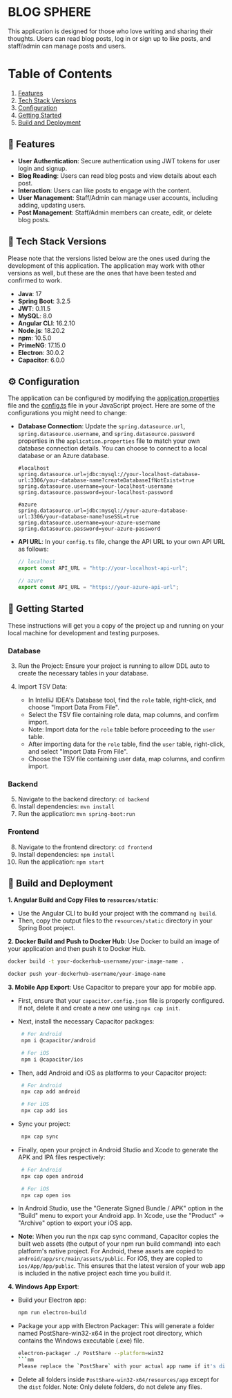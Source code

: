 # BLOG SPHERE

This application is designed for those who love writing and sharing their thoughts. Users can read blog posts, log in or sign up to like posts, and staff/admin can manage posts and users.

# Table of Contents

1. [Features](#features)
2. [Tech Stack Versions](#tech-stack-versions)
3. [Configuration](#configuration)
4. [Getting Started](#getting-started)
5. [Build and Deployment](#build-and-deployment)

## 🌟 Features

- **User Authentication**: Secure authentication using JWT tokens for user login and signup.
- **Blog Reading**: Users can read blog posts and view details about each post.
- **Interaction**: Users can like posts to engage with the content.
- **User Management**: Staff/Admin can manage user accounts, including adding, updating users.
- **Post Management**: Staff/Admin members can create, edit, or delete blog posts.

## 📌 Tech Stack Versions

Please note that the versions listed below are the ones used during the development of this application. The application may work with other versions as well, but these are the ones that have been tested and confirmed to work.

- **Java**: 17
- **Spring Boot**: 3.2.5
- **JWT**: 0.11.5
- **MySQL**: 8.0
- **Angular CLI**: 16.2.10
- **Node.js**: 18.20.2
- **npm**: 10.5.0
- **PrimeNG**: 17.15.0
- **Electron**: 30.0.2
- **Capacitor**: 6.0.0

## ⚙️ Configuration

The application can be configured by modifying the [application.properties](https://github.com/56duong/angular-springboot-blog-webapp/blob/master/backend/src/main/resources/application.properties) file and the [config.ts](https://github.com/56duong/angular-springboot-blog-webapp/blob/master/frontend/src/app/core/config/config.ts) file in your JavaScript project. Here are some of the configurations you might need to change:

- **Database Connection**: Update the `spring.datasource.url`, `spring.datasource.username`, and `spring.datasource.password` properties in the `application.properties` file to match your own database connection details. You can choose to connect to a local database or an Azure database.

  ```properties
  #localhost
  spring.datasource.url=jdbc:mysql://your-localhost-database-url:3306/your-database-name?createDatabaseIfNotExist=true
  spring.datasource.username=your-localhost-username
  spring.datasource.password=your-localhost-password

  #azure
  spring.datasource.url=jdbc:mysql://your-azure-database-url:3306/your-database-name?useSSL=true
  spring.datasource.username=your-azure-username
  spring.datasource.password=your-azure-password
  ```

- **API URL**: In your `config.ts` file, change the API URL to your own API URL as follows:

  ```javascript
  // localhost
  export const API_URL = "http://your-localhost-api-url";

  // azure
  export const API_URL = "https://your-azure-api-url";
  ```

## 🚀 Getting Started

These instructions will get you a copy of the project up and running on your local machine for development and testing purposes.

### Database

3. Run the Project:
   Ensure your project is running to allow DDL auto to create the necessary tables in your database.

4. Import TSV Data:
   - In IntelliJ IDEA's Database tool, find the `role` table, right-click, and choose "Import Data From File".
   - Select the TSV file containing role data, map columns, and confirm import.
   - Note: Import data for the `role` table before proceeding to the `user` table.
   - After importing data for the `role` table, find the `user` table, right-click, and select "Import Data From File".
   - Choose the TSV file containing user data, map columns, and confirm import.

### Backend

5. Navigate to the backend directory: `cd backend`
6. Install dependencies: `mvn install`
7. Run the application: `mvn spring-boot:run`

### Frontend

8. Navigate to the frontend directory: `cd frontend`
9. Install dependencies: `npm install`
10. Run the application: `npm start`

## 🔧 Build and Deployment

**1. Angular Build and Copy Files to `resources/static`**:

- Use the Angular CLI to build your project with the command `ng build`.
- Then, copy the output files to the `resources/static` directory in your Spring Boot project.

**2. Docker Build and Push to Docker Hub**: Use Docker to build an image of your application and then push it to Docker Hub.

```bash
docker build -t your-dockerhub-username/your-image-name .

docker push your-dockerhub-username/your-image-name
```

**3. Mobile App Export**: Use Capacitor to prepare your app for mobile app.

- First, ensure that your `capacitor.config.json` file is properly configured. If not, delete it and create a new one using `npx cap init`.
- Next, install the necessary Capacitor packages:

  ```bash
   # For Android
   npm i @capacitor/android

   # For iOS
   npm i @capacitor/ios
  ```

- Then, add Android and iOS as platforms to your Capacitor project:

  ```bash
   # For Android
   npx cap add android

   # For iOS
   npx cap add ios
  ```

- Sync your project:

  ```bash
   npx cap sync
  ```

- Finally, open your project in Android Studio and Xcode to generate the APK and IPA files respectively:

  ```bash
   # For Android
   npx cap open android

   # For iOS
   npx cap open ios
  ```

- In Android Studio, use the "Generate Signed Bundle / APK" option in the "Build" menu to export your Android app. In Xcode, use the "Product" -> "Archive" option to export your iOS app.

- **Note**: When you run the npx cap sync command, Capacitor copies the built web assets (the output of your npm run build command) into each platform's native project. For Android, these assets are copied to `android/app/src/main/assets/public`. For iOS, they are copied to `ios/App/App/public`. This ensures that the latest version of your web app is included in the native project each time you build it.

**4. Windows App Export**:

- Build your Electron app:
  ```bash
  npm run electron-build
  ```
- Package your app with Electron Packager: This will generate a folder named PostShare-win32-x64 in the project root directory, which contains the Windows executable (.exe) file.
  ```bash
  electron-packager ./ PostShare --platform=win32
  ```mm
  Please replace the `PostShare` with your actual app name if it's different.
- Delete all folders inside `PostShare-win32-x64/resources/app` except for the `dist` folder. Note: Only delete folders, do not delete any files.
